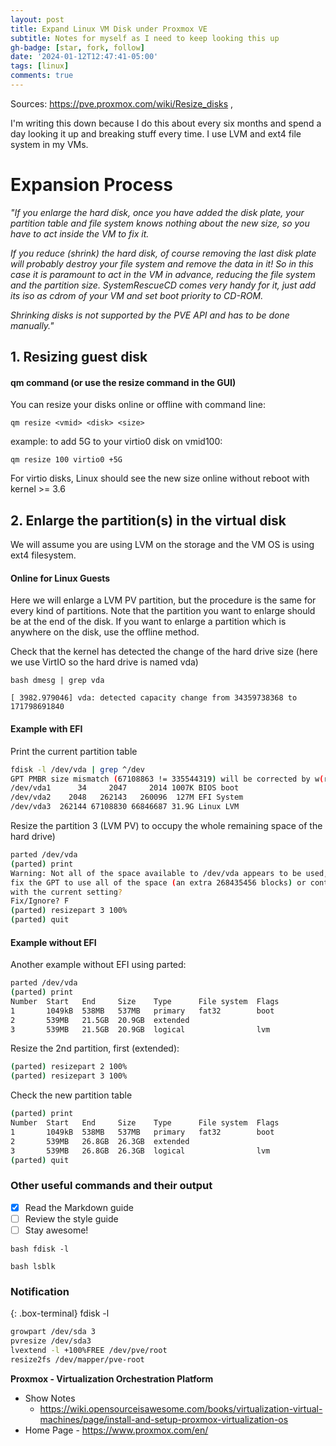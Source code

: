 ```yaml
---
layout: post
title: Expand Linux VM Disk under Proxmox VE
subtitle: Notes for myself as I need to keep looking this up
gh-badge: [star, fork, follow]
date: '2024-01-12T12:47:41-05:00'
tags: [linux]
comments: true
---
```


Sources: https://pve.proxmox.com/wiki/Resize_disks , 

I'm writing this down because I do this about every six months and spend a day looking it up and breaking stuff every time. I use LVM and ext4 file system in my VMs.

# Expansion Process

<i>"If you enlarge the hard disk, once you have added the disk plate, your partition table and file system knows nothing about the new size, so you have to act inside the VM to fix it.

If you reduce (shrink) the hard disk, of course removing the last disk plate will probably destroy your file system and remove the data in it! So in this case it is paramount to act in the VM in advance, reducing the file system and the partition size. SystemRescueCD comes very handy for it, just add its iso as cdrom of your VM and set boot priority to CD-ROM.

Shrinking disks is not supported by the PVE API and has to be done manually."</i>

## 1. Resizing guest disk
#### qm command (or use the resize command in the GUI)
You can resize your disks online or offline with command line:

```qm resize <vmid> <disk> <size> ```

example: to add 5G to your virtio0 disk on vmid100:

```qm resize 100 virtio0 +5G```

For virtio disks, Linux should see the new size online without reboot with kernel >= 3.6

## 2. Enlarge the partition(s) in the virtual disk

We will assume you are using LVM on the storage and the VM OS is using ext4 filesystem.


#### Online for Linux Guests
Here we will enlarge a LVM PV partition, but the procedure is the same for every kind of partitions. Note that the partition you want to enlarge should be at the end of the disk. If you want to enlarge a partition which is anywhere on the disk, use the offline method.

Check that the kernel has detected the change of the hard drive size
(here we use VirtIO so the hard drive is named vda)

```bash dmesg | grep vda ```

```
[ 3982.979046] vda: detected capacity change from 34359738368 to 171798691840
```


#### Example with EFI
Print the current partition table

```bash 
fdisk -l /dev/vda | grep ^/dev
GPT PMBR size mismatch (67108863 != 335544319) will be corrected by w(rite).
/dev/vda1      34     2047     2014 1007K BIOS boot
/dev/vda2    2048   262143   260096  127M EFI System
/dev/vda3  262144 67108830 66846687 31.9G Linux LVM
```

Resize the partition 3 (LVM PV) to occupy the whole remaining space of the hard drive)

```bash
parted /dev/vda
(parted) print
Warning: Not all of the space available to /dev/vda appears to be used, you can
fix the GPT to use all of the space (an extra 268435456 blocks) or continue
with the current setting? 
Fix/Ignore? F 
(parted) resizepart 3 100%
(parted) quit
```
#### Example without EFI
Another example without EFI using parted:

```bash
parted /dev/vda
(parted) print
Number  Start   End     Size    Type      File system  Flags
1       1049kB  538MB   537MB   primary   fat32        boot
2       539MB   21.5GB  20.9GB  extended
3       539MB   21.5GB  20.9GB  logical                lvm
```
Resize the 2nd partition, first (extended):

```bash
(parted) resizepart 2 100%
(parted) resizepart 3 100%
```

Check the new partition table

```bash
(parted) print
Number  Start   End     Size    Type      File system  Flags
1       1049kB  538MB   537MB   primary   fat32        boot
2       539MB   26.8GB  26.3GB  extended
3       539MB   26.8GB  26.3GB  logical                lvm
(parted) quit
```



<!-- [![Example](https://raw.githubusercontent.com/johnzastrow/johnzastrow.github.io/master/assets/uploads/linref1.jpg)](https://raw.githubusercontent.com/johnzastrow/johnzastrow.github.io/master/assets/uploads/linref1.jpg)
*Figure 1. The real data* as shown in QGIS. -->


### Other useful commands and their output

- [x] Read the Markdown guide
- [ ] Review the style guide
- [ ] Stay awesome!

```bash fdisk -l ```

```bash lsblk```

### Notification

{: .box-terminal}
fdisk -l


```bash
growpart /dev/sda 3
pvresize /dev/sda3
lvextend -l +100%FREE /dev/pve/root
resize2fs /dev/mapper/pve-root
```

**Proxmox - Virtualization Orchestration Platform**
  - Show Notes
      - https://wiki.opensourceisawesome.com/books/virtualization-virtual-machines/page/install-and-setup-proxmox-virtualization-os
  - Home Page - https://www.proxmox.com/en/
 
